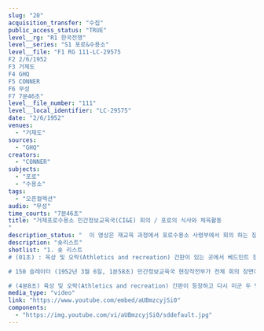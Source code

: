 ```yaml
---
slug: "20"
acquisition_transfer: "수집"
public_access_status: "TRUE"
level__rg: "R1 한국전쟁"
level__series: "S1 포로&수용소"
level__file: "F1 RG 111-LC-29575
F2 2/6/1952
F3 거제도 
F4 GHQ
F5 CONNER
F6 무성 
F7 7분46초"
level__file_number: "111"
level__local_identifier: "LC-29575"
date: "2/6/1952"
venues: 
  - "거제도"
sources: 
  - "GHQ"
creators: 
  - "CONNER"
subjects: 
  - "포로"
  - "수용소"
tags: 
  - "오픈컬렉션"
audio: "무성"
time_courts: "7분46초"
title: "거제포로수용소 민간정보교육국(CI&E) 회의 / 포로의 식사와 체육활동
"
description_status: "  이 영상은 재교육 과정에서 포로수용소 사령부에서 회의 하는 장면과 포로들의 체육 활동을 담고 있다. 영상의 특징은 포로의 재교육 중 체육 활동이 담겨 있다. 체육 활동은 제네바협약에서 인정하는 분야이지만 운동 과정에서 사상 재교육과 연관시켜 운영되었다."
description: "숏리스트"
shotlist: "1. 숏 리스트 
# (01초) : 육상 및 오락(Athletics and recreation) 간판이 있는 곳에서 베드민트 장비와 권투 글로버 등을 반출하고 장부에 작성하는 장면이다. (57초) 포로들이 음료수대에서 식기를 세척하고 손을 씻고 있다. (1분29초) 포로들이 줄을 지어서 식기를 들고 이동하고 비누로 손을 씻고 있다. 

# 150 슬레이터 (1952년 3월 6일, 1분58초) 민간정보교육국 현장작전부가 전체 회의 장면이고 장교들이 전체 모여서 점검회의를 열고 있다. (3분07초) 포로들이 식기를 들고 배식을 받고 있다. 포로들이 밥과 국을 받고 있다. 포로들이 배식을 기다리고 있다. 이어서 포로들은 밥과 국을 받는다.

# (4분8초) 육상 및 오락(Athletics and recreation) 간판이 등장하고 다시 미군 두 명은 베드민트 장비와 권투 글로버, 농구공을 지급받고 반출 장부에 작성하고 있다. 이어서 포로들이 식기를 씻고 있다. 앞의 장면이 반복되고 있다. (6분08초) 민간정보교육국의 회의 장면이 이어진다. (7분13초) 포로들이 배식을 받고 있다. "
media_type: "video"
link: "https://www.youtube.com/embed/aUBmzcyjSi0"
components: 
  - "https://img.youtube.com/vi/aUBmzcyjSi0/sddefault.jpg"
---
```

